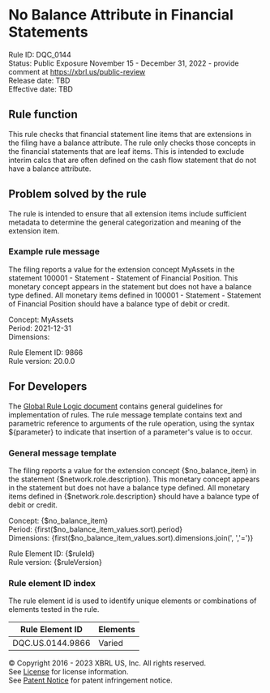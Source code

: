 # No Balance Attribute in Financial Statements  
Rule ID: DQC_0144  
Status: Public Exposure November 15 - December 31, 2022 - provide comment at https://xbrl.us/public-review  
Release date: TBD  
Effective date: TBD  
  
## Rule function
This rule checks that financial statement line items that are extensions in the filing have a balance attribute. The rule only checks those concepts in the financial statements that are leaf items.  This is intended to exclude interim calcs that are often defined on the cash flow statement that do not have a balance attribute.

## Problem solved by the rule  
The rule is intended to ensure that all extension items include sufficient metadata to  determine the general categorization and meaning of the extension item. 

### Example rule message
The filing reports a value for the extension concept MyAssets in the statement 100001 - Statement - Statement of Financial Position.  This monetary concept appears in the statement but does not have a balance type defined.  All monetary items defined in 100001 - Statement - Statement of Financial Position should have a balance type of debit or credit.

Concept: MyAssets  
Period: 2021-12-31  
Dimensions:   
  
Rule Element ID: 9866  
Rule version: 20.0.0 

## For Developers  
The [Global Rule Logic document](https://github.com/DataQualityCommittee/dqc_us_rules/blob/master/docs/GlobalRuleLogic.md) contains general guidelines for implementation of rules. The rule message template contains text and parametric reference to arguments of the rule operation, using the syntax ${parameter} to indicate that insertion of a parameter's value is to occur.  
  
### General message template 
The filing reports a value for the extension concept {$no_balance_item} in the statement {$network.role.description}.  This monetary concept appears in the statement but does not have a balance type defined.  All monetary items defined in {$network.role.description} should have a balance type of debit or credit.

Concept: {$no_balance_item}  
Period: {first($no_balance_item_values.sort).period}  
Dimensions: {first($no_balance_item_values.sort).dimensions.join(', ','=')}  

Rule Element ID: {$ruleId}  
Rule version: {$ruleVersion}  

### Rule element ID index  
The rule element id is used to identify unique elements or combinations of elements tested in the rule.

|Rule Element ID|Elements|
|--- |--- |
|DQC.US.0144.9866|Varied|

© Copyright 2016 - 2023 XBRL US, Inc. All rights reserved.   
See [License](https://xbrl.us/dqc-license) for license information.  
See [Patent Notice](https://xbrl.us/dqc-patent) for patent infringement notice.  